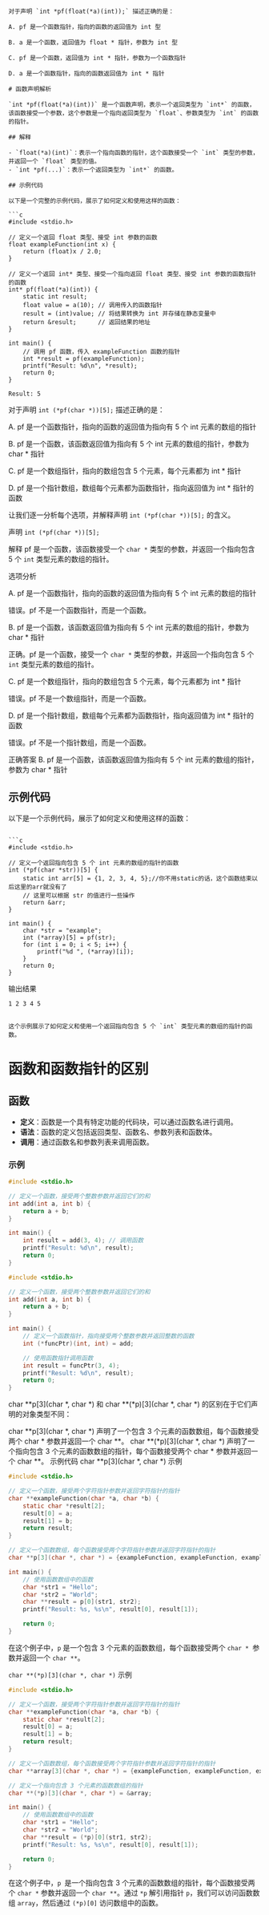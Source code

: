 ```
对于声明 `int *pf(float(*a)(int));` 描述正确的是：

A. pf 是一个函数指针，指向的函数的返回值为 int 型

B. a 是一个函数，返回值为 float * 指针，参数为 int 型

C. pf 是一个函数，返回值为 int * 指针，参数为一个函数指针

D. a 是一个函数指针，指向的函数返回值为 int * 指针

# 函数声明解析

`int *pf(float(*a)(int))` 是一个函数声明，表示一个返回类型为 `int*` 的函数，该函数接受一个参数，这个参数是一个指向返回类型为 `float`、参数类型为 `int` 的函数的指针。

## 解释

- `float(*a)(int)`：表示一个指向函数的指针，这个函数接受一个 `int` 类型的参数，并返回一个 `float` 类型的值。
- `int *pf(...)`：表示一个返回类型为 `int*` 的函数。

## 示例代码

以下是一个完整的示例代码，展示了如何定义和使用这样的函数：

```c
#include <stdio.h>

// 定义一个返回 float 类型、接受 int 参数的函数
float exampleFunction(int x) {
    return (float)x / 2.0;
}

// 定义一个返回 int* 类型、接受一个指向返回 float 类型、接受 int 参数的函数指针的函数
int* pf(float(*a)(int)) {
    static int result;
    float value = a(10); // 调用传入的函数指针
    result = (int)value; // 将结果转换为 int 并存储在静态变量中
    return &result;      // 返回结果的地址
}

int main() {
    // 调用 pf 函数，传入 exampleFunction 函数的指针
    int *result = pf(exampleFunction);
    printf("Result: %d\n", *result);
    return 0;
}
```

```
Result: 5
```

对于声明 `int (*pf(char *))[5];` 描述正确的是：

A. pf 是一个函数指针，指向的函数的返回值为指向有 5 个 int 元素的数组的指针

B. pf 是一个函数，该函数返回值为指向有 5 个 int 元素的数组的指针，参数为 char * 指针

C. pf 是一个数组指针，指向的数组包含 5 个元素，每个元素都为 int * 指针

D. pf 是一个指针数组，数组每个元素都为函数指针，指向返回值为 int * 指针的函数

让我们逐一分析每个选项，并解释声明 `int (*pf(char *))[5];` 的含义。

声明
`int (*pf(char *))[5];`

解释
pf 是一个函数，该函数接受一个 `char *` 类型的参数，并返回一个指向包含 5 个 `int` 类型元素的数组的指针。

选项分析

A. pf 是一个函数指针，指向的函数的返回值为指向有 5 个 int 元素的数组的指针

错误。pf 不是一个函数指针，而是一个函数。

B. pf 是一个函数，该函数返回值为指向有 5 个 int 元素的数组的指针，参数为 char * 指针

正确。pf 是一个函数，接受一个 `char *` 类型的参数，并返回一个指向包含 5 个 `int` 类型元素的数组的指针。

C. pf 是一个数组指针，指向的数组包含 5 个元素，每个元素都为 int * 指针

错误。pf 不是一个数组指针，而是一个函数。

D. pf 是一个指针数组，数组每个元素都为函数指针，指向返回值为 int * 指针的函数

错误。pf 不是一个指针数组，而是一个函数。

正确答案
B. pf 是一个函数，该函数返回值为指向有 5 个 int 元素的数组的指针，参数为 char * 指针

## 示例代码

以下是一个示例代码，展示了如何定义和使用这样的函数：
```

```c
#include <stdio.h>

// 定义一个返回指向包含 5 个 int 元素的数组的指针的函数
int (*pf(char *str))[5] {
    static int arr[5] = {1, 2, 3, 4, 5};//你不用static的话，这个函数结束以后这里的arr就没有了
    // 这里可以根据 str 的值进行一些操作
    return &arr;
}

int main() {
    char *str = "example";
    int (*array)[5] = pf(str);
    for (int i = 0; i < 5; i++) {
        printf("%d ", (*array)[i]);
    }
    return 0;
}
```

输出结果
```
1 2 3 4 5
```
```

这个示例展示了如何定义和使用一个返回指向包含 5 个 `int` 类型元素的数组的指针的函数。
```


# 函数和函数指针的区别

## 函数

- **定义**：函数是一个具有特定功能的代码块，可以通过函数名进行调用。
- **语法**：函数的定义包括返回类型、函数名、参数列表和函数体。
- **调用**：通过函数名和参数列表来调用函数。

### 示例

```c
#include <stdio.h>

// 定义一个函数，接受两个整数参数并返回它们的和
int add(int a, int b) {
    return a + b;
}

int main() {
    int result = add(3, 4); // 调用函数
    printf("Result: %d\n", result);
    return 0;
}
```

```c
#include <stdio.h>

// 定义一个函数，接受两个整数参数并返回它们的和
int add(int a, int b) {
    return a + b;
}

int main() {
    // 定义一个函数指针，指向接受两个整数参数并返回整数的函数
    int (*funcPtr)(int, int) = add;

    // 使用函数指针调用函数
    int result = funcPtr(3, 4);
    printf("Result: %d\n", result);
    return 0;
}
```

char **p[3](char *, char *) 和 char **(*p)[3](char *, char *) 的区别在于它们声明的对象类型不同：

char **p[3](char *, char *) 声明了一个包含 3 个元素的函数数组，每个函数接受两个 char * 参数并返回一个 char **。
char **(*p)[3](char *, char *) 声明了一个指向包含 3 个元素的函数数组的指针，每个函数接受两个 char * 参数并返回一个 char **。
示例代码
char **p[3](char *, char *) 示例
```c
#include <stdio.h>

// 定义一个函数，接受两个字符指针参数并返回字符指针的指针
char **exampleFunction(char *a, char *b) {
    static char *result[2];
    result[0] = a;
    result[1] = b;
    return result;
}

// 定义一个函数数组，每个函数接受两个字符指针参数并返回字符指针的指针
char **p[3](char *, char *) = {exampleFunction, exampleFunction, exampleFunction};

int main() {
    // 使用函数数组中的函数
    char *str1 = "Hello";
    char *str2 = "World";
    char **result = p[0](str1, str2);
    printf("Result: %s, %s\n", result[0], result[1]);

    return 0;
}
```
在这个例子中，`p` 是一个包含 3 个元素的函数数组，每个函数接受两个 `char * `参数并返回一个 `char **`。

`char **(*p)[3](char *, char *)` 示例
```c
#include <stdio.h>

// 定义一个函数，接受两个字符指针参数并返回字符指针的指针
char **exampleFunction(char *a, char *b) {
    static char *result[2];
    result[0] = a;
    result[1] = b;
    return result;
}

// 定义一个函数数组，每个函数接受两个字符指针参数并返回字符指针的指针
char **array[3](char *, char *) = {exampleFunction, exampleFunction, exampleFunction};

// 定义一个指向包含 3 个元素的函数数组的指针
char **(*p)[3](char *, char *) = &array;

int main() {
    // 使用函数数组中的函数
    char *str1 = "Hello";
    char *str2 = "World";
    char **result = (*p)[0](str1, str2);
    printf("Result: %s, %s\n", result[0], result[1]);

    return 0;
}
```
在这个例子中，`p `是一个指向包含 3 个元素的函数数组的指针，每个函数接受两个 `char *` 参数并返回一个 `char **`。通过 `*p` 解引用指针 `p`，我们可以访问函数数组 `array`，然后通过 `(*p)[0]` 访问数组中的函数。